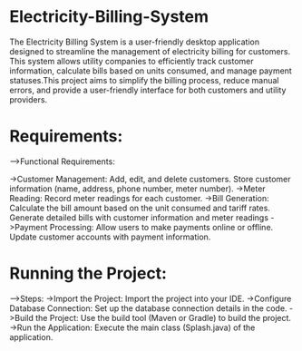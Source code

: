 # Electricity-Billing-System
The Electricity Billing System is a user-friendly desktop application designed to streamline the management of electricity billing for customers. This system allows utility companies to efficiently track customer information, calculate bills based on units consumed, and manage payment statuses.This project aims to simplify the billing process, reduce manual errors, and provide a user-friendly interface for both customers and utility providers.


# Requirements:

-->Functional Requirements:

->Customer Management:
  Add, edit, and delete customers.
  Store customer information (name, address, phone number, meter number).
->Meter Reading:
  Record meter readings for each customer.
->Bill Generation:
  Calculate the bill amount based on the unit consumed and tariff rates.
  Generate detailed bills with customer information and meter readings
->Payment Processing:
  Allow users to make payments online or offline.
  Update customer accounts with payment information.
  
# Running the Project:
-->Steps:
->Import the Project: Import the project into your IDE.
->Configure Database Connection: Set up the database connection details in the code.
->Build the Project: Use the build tool (Maven or Gradle) to build the project.
->Run the Application: Execute the main class (Splash.java) of the application.
